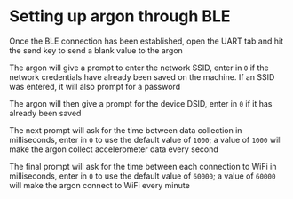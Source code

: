 # Setting up argon through BLE

Once the BLE connection has been established, open the UART tab and hit the send key to send a blank value to the argon

The argon will give a prompt to enter the network SSID, enter in ```0``` if the network credentials have already been saved on the machine. If an SSID was entered, it will also prompt for a password

The argon will then give a prompt for the device DSID, enter in ```0``` if it has already been saved

The next prompt will ask for the time between data collection in milliseconds, enter in ```0``` to use the default value of ```1000```; a value of ```1000``` will make the argon collect accelerometer data every second

The final prompt will ask for the time between each connection to WiFi in milliseconds, enter in ```0``` to use the default value of ```60000```; a value of ```60000``` will make the argon connect to WiFi every minute